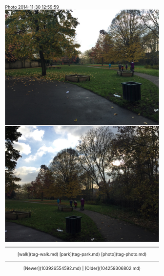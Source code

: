 <!--
title: Photo 2014-11-30 12
date: 2020-06-28T14:38:48.367Z
tags: walk, park, photo
-->

Photo 2014-11-30 12:59:59
![](103975924397-0.jpg)
![](103975924397-1.jpg)

<!--BOTTOM-POST-NAVIGATION-->
---

<center>[walk](tag-walk.md) [park](tag-park.md) [photo](tag-photo.md)</center>

---

<center>[Newer](103926554592.md) | [Older](104259306802.md)</center>